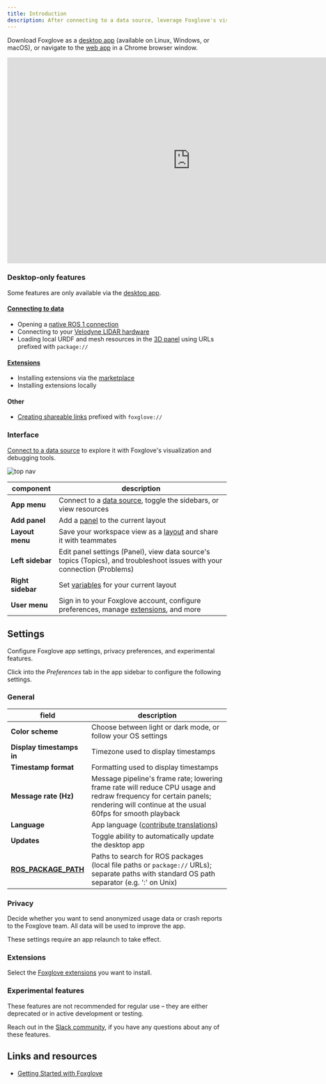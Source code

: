 ```yaml
---
title: Introduction
description: After connecting to a data source, leverage Foxglove's visualization and debugging tools to start exploring your data.
---
```


Download Foxglove as a [desktop app](https://foxglove.dev/download) (available on Linux, Windows, or macOS), or navigate to the [web app](https://studio.foxglove.dev) in a Chrome browser window.

<iframe
  className="max-w-full max-h-full"
  width="840"
  height="472"
  src="https://www.youtube.com/embed/ySVzQ3iFw90"
  title="YouTube video player – Getting Started with Foxglove Studio"
  frameBorder="0"
  allow="accelerometer; autoplay; clipboard-write; encrypted-media; gyroscope; picture-in-picture"
  allowFullScreen
></iframe>

### Desktop-only features

Some features are only available via the [desktop app](https://foxglove.dev/download).

#### [Connecting to data](/docs/connecting-to-data/introduction)

- Opening a [native ROS 1 connection](/docs/connecting-to-data/frameworks/ros1#native)
- Connecting to your [Velodyne LIDAR hardware](/docs/connecting-to-data/frameworks/velodyne)
- Loading local URDF and mesh resources in the [3D panel](/docs/visualization/panels/3d) using URLs prefixed with `package://`

#### [Extensions](/docs/visualization/extensions/introduction)

- Installing extensions via the [marketplace](https://github.com/foxglove/studio-extension-marketplace)
- Installing extensions locally

#### Other

- [Creating shareable links](/docs/visualization/shareable-links) prefixed with `foxglove://`

### Interface

[Connect to a data source](/docs/connecting-to-data/introduction) to explore it with Foxglove's visualization and debugging tools.

![top nav](/img/docs/visualization/navigation.jpeg)

| component         | description                                                                                                                         |
| ----------------- | ----------------------------------------------------------------------------------------------------------------------------------- |
| **App menu**      | Connect to a [data source](/docs/connecting-to-data/introduction#data-sources), toggle the sidebars, or view resources              |
| **Add panel**     | Add a [panel](/docs/visualization/panels/introduction) to the current layout                                                        |
| **Layout menu**   | Save your workspace view as a [layout](/docs/visualization/layouts) and share it with teammates                                     |
| **Left sidebar**  | Edit panel settings (Panel), view data source's topics (Topics), and troubleshoot issues with your connection (Problems)            |
| **Right sidebar** | Set [variables](/docs/visualization/variables) for your current layout                                                              |
| **User menu**     | Sign in to your Foxglove account, configure preferences, manage [extensions](/docs/visualization/extensions/introduction), and more |

## Settings

Configure Foxglove app settings, privacy preferences, and experimental features.

Click into the _Preferences_ tab in the app sidebar to configure the following settings.

### General

| field                                                                                  | description                                                                                                                                                                      |
| -------------------------------------------------------------------------------------- | -------------------------------------------------------------------------------------------------------------------------------------------------------------------------------- |
| **Color scheme**                                                                       | Choose between light or dark mode, or follow your OS settings                                                                                                                    |
| **Display timestamps in**                                                              | Timezone used to display timestamps                                                                                                                                              |
| **Timestamp format**                                                                   | Formatting used to display timestamps                                                                                                                                            |
| **Message rate (Hz)**                                                                  | Message pipeline's frame rate; lowering frame rate will reduce CPU usage and redraw frequency for certain panels; rendering will continue at the usual 60fps for smooth playback |
| **Language**                                                                           | App language ([contribute translations](https://github.com/foxglove/studio/blob/main/CONTRIBUTING.md#localization))                                                              |
| **Updates**                                                                            | Toggle ability to automatically update the desktop app                                                                                                                           |
| [**ROS_PACKAGE_PATH**](https://wiki.ros.org/ROS/EnvironmentVariables#ROS_PACKAGE_PATH) | Paths to search for ROS packages (local file paths or `package://` URLs); separate paths with standard OS path separator (e.g. ':' on Unix)                                      |

### Privacy

Decide whether you want to send anonymized usage data or crash reports to the Foxglove team. All data will be used to improve the app.

These settings require an app relaunch to take effect.

### Extensions

Select the [Foxglove extensions](/docs/visualization/extensions/introduction) you want to install.

### Experimental features

These features are not recommended for regular use – they are either deprecated or in active development or testing.

Reach out in the [Slack community](https://foxglove.dev/slack), if you have any questions about any of these features.

## Links and resources

- [Getting Started with Foxglove](https://www.youtube.com/watch?v=ySVzQ3iFw90)
